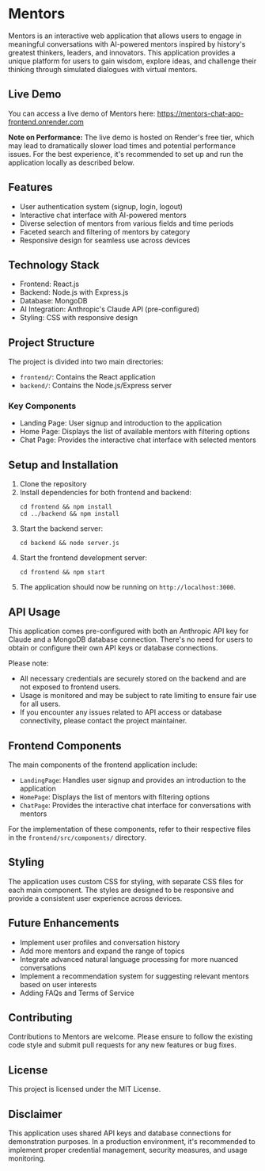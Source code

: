 # Mentors

Mentors is an interactive web application that allows users to engage in meaningful conversations with AI-powered mentors inspired by history's greatest thinkers, leaders, and innovators. This application provides a unique platform for users to gain wisdom, explore ideas, and challenge their thinking through simulated dialogues with virtual mentors.

## Live Demo

You can access a live demo of Mentors here: https://mentors-chat-app-frontend.onrender.com

**Note on Performance:** The live demo is hosted on Render's free tier, which may lead to dramatically slower load times and potential performance issues. For the best experience, it's recommended to set up and run the application locally as described below.

## Features

- User authentication system (signup, login, logout)
- Interactive chat interface with AI-powered mentors
- Diverse selection of mentors from various fields and time periods
- Faceted search and filtering of mentors by category
- Responsive design for seamless use across devices

## Technology Stack

- Frontend: React.js
- Backend: Node.js with Express.js
- Database: MongoDB
- AI Integration: Anthropic's Claude API (pre-configured)
- Styling: CSS with responsive design

## Project Structure

The project is divided into two main directories:

- `frontend/`: Contains the React application
- `backend/`: Contains the Node.js/Express server

### Key Components

- Landing Page: User signup and introduction to the application
- Home Page: Displays the list of available mentors with filtering options
- Chat Page: Provides the interactive chat interface with selected mentors

## Setup and Installation

1. Clone the repository
2. Install dependencies for both frontend and backend:
   ```
   cd frontend && npm install
   cd ../backend && npm install
   ```
3. Start the backend server:
   ```
   cd backend && node server.js
   ```
4. Start the frontend development server:
   ```
   cd frontend && npm start
   ```
5. The application should now be running on `http://localhost:3000`.

## API Usage

This application comes pre-configured with both an Anthropic API key for Claude and a MongoDB database connection. There's no need for users to obtain or configure their own API keys or database connections.

Please note:

- All necessary credentials are securely stored on the backend and are not exposed to frontend users.
- Usage is monitored and may be subject to rate limiting to ensure fair use for all users.
- If you encounter any issues related to API access or database connectivity, please contact the project maintainer.

## Frontend Components

The main components of the frontend application include:

- `LandingPage`: Handles user signup and provides an introduction to the application
- `HomePage`: Displays the list of mentors with filtering options
- `ChatPage`: Provides the interactive chat interface for conversations with mentors

For the implementation of these components, refer to their respective files in the `frontend/src/components/` directory.

## Styling

The application uses custom CSS for styling, with separate CSS files for each main component. The styles are designed to be responsive and provide a consistent user experience across devices.

## Future Enhancements

- Implement user profiles and conversation history
- Add more mentors and expand the range of topics
- Integrate advanced natural language processing for more nuanced conversations
- Implement a recommendation system for suggesting relevant mentors based on user interests
- Adding FAQs and Terms of Service

## Contributing

Contributions to Mentors are welcome. Please ensure to follow the existing code style and submit pull requests for any new features or bug fixes.

## License

This project is licensed under the MIT License.

## Disclaimer

This application uses shared API keys and database connections for demonstration purposes. In a production environment, it's recommended to implement proper credential management, security measures, and usage monitoring.
